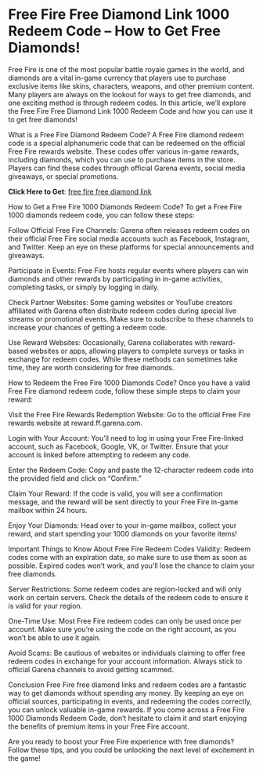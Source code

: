 # Free Fire Free Diamond Link 1000 Redeem Code – How to Get Free Diamonds!
Free Fire is one of the most popular battle royale games in the world, and diamonds are a vital in-game currency that players use to purchase exclusive items like skins, characters, weapons, and other premium content. Many players are always on the lookout for ways to get free diamonds, and one exciting method is through redeem codes. In this article, we’ll explore the Free Fire Free Diamond Link 1000 Redeem Code and how you can use it to get free diamonds!

What is a Free Fire Diamond Redeem Code?
A Free Fire diamond redeem code is a special alphanumeric code that can be redeemed on the official Free Fire rewards website. These codes offer various in-game rewards, including diamonds, which you can use to purchase items in the store. Players can find these codes through official Garena events, social media giveaways, or special promotions.

**Click Here to Get**: [free fire free diamond link](https://armanfiles.com/635185)

How to Get a Free Fire 1000 Diamonds Redeem Code?
To get a Free Fire 1000 diamonds redeem code, you can follow these steps:

Follow Official Free Fire Channels: Garena often releases redeem codes on their official Free Fire social media accounts such as Facebook, Instagram, and Twitter. Keep an eye on these platforms for special announcements and giveaways.

Participate in Events: Free Fire hosts regular events where players can win diamonds and other rewards by participating in in-game activities, completing tasks, or simply by logging in daily.

Check Partner Websites: Some gaming websites or YouTube creators affiliated with Garena often distribute redeem codes during special live streams or promotional events. Make sure to subscribe to these channels to increase your chances of getting a redeem code.

Use Reward Websites: Occasionally, Garena collaborates with reward-based websites or apps, allowing players to complete surveys or tasks in exchange for redeem codes. While these methods can sometimes take time, they are worth considering for free diamonds.

How to Redeem the Free Fire 1000 Diamonds Code?
Once you have a valid Free Fire diamond redeem code, follow these simple steps to claim your reward:

Visit the Free Fire Rewards Redemption Website: Go to the official Free Fire rewards website at reward.ff.garena.com.

Login with Your Account: You’ll need to log in using your Free Fire-linked account, such as Facebook, Google, VK, or Twitter. Ensure that your account is linked before attempting to redeem any code.

Enter the Redeem Code: Copy and paste the 12-character redeem code into the provided field and click on “Confirm.”

Claim Your Reward: If the code is valid, you will see a confirmation message, and the reward will be sent directly to your Free Fire in-game mailbox within 24 hours.

Enjoy Your Diamonds: Head over to your in-game mailbox, collect your reward, and start spending your 1000 diamonds on your favorite items!

Important Things to Know About Free Fire Redeem Codes
Validity: Redeem codes come with an expiration date, so make sure to use them as soon as possible. Expired codes won’t work, and you’ll lose the chance to claim your free diamonds.

Server Restrictions: Some redeem codes are region-locked and will only work on certain servers. Check the details of the redeem code to ensure it is valid for your region.

One-Time Use: Most Free Fire redeem codes can only be used once per account. Make sure you’re using the code on the right account, as you won’t be able to use it again.

Avoid Scams: Be cautious of websites or individuals claiming to offer free redeem codes in exchange for your account information. Always stick to official Garena channels to avoid getting scammed.

Conclusion
Free Fire free diamond links and redeem codes are a fantastic way to get diamonds without spending any money. By keeping an eye on official sources, participating in events, and redeeming the codes correctly, you can unlock valuable in-game rewards. If you come across a Free Fire 1000 Diamonds Redeem Code, don’t hesitate to claim it and start enjoying the benefits of premium items in your Free Fire account.

Are you ready to boost your Free Fire experience with free diamonds? Follow these tips, and you could be unlocking the next level of excitement in the game!
